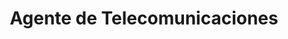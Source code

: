 ---
title: "Agente de Telecomunicaciones"
url: /san-jose-de-las-lajas/agente-de-telecomunicaciones-avenida-37/
shop: Handy
---
